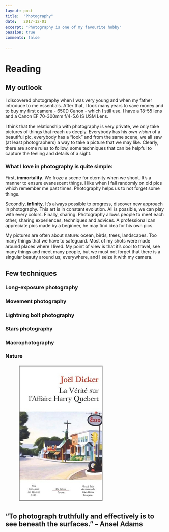 ```yaml
---
layout: post
title:  "Photography"
date:   2017-12-01
excerpt: "Photography is one of my favourite hobby"
passion: true
comments: false

---
```


# Reading

## My outlook

I discovered photography when I was very young and when my father introduce to me essentials. After that, I took many years to save money and to buy my first camera - 650D Canon - which I still use. I have a 18-55 lens and a Canon EF 70-300mm f/4-5.6 IS USM Lens.

I think that the relationship with photography is very private, we only take pictures of things that reach us deeply. Everybody has his *own vision* of a beautiful pic, everybody has a “look” and from the same scene, we all saw (at least photographers) a way to take a picture that we may like. Clearly, there are some rules to follow, some techniques that can be helpful to capture the feeling and details of a sight.

### What I love in photography is quite simple:

First, **immortality**. We froze a scene for eternity when we shoot. It’s a manner to ensure evanescent things. I like when I fall randomly on old pics which remember me past times. Photography helps us to not forget some things.

Secondly, **infinity**. It’s always possible to progress, discover new approach in photography. This art is in constant evolution. All is possible, we can play with every colors.
Finally, sharing. Photography allows people to meet each other, sharing experiences, techniques and advices. A professional can appreciate pics made by a beginner, he may find idea for his own pics.

My pictures are often about nature: ocean, birds, trees, landscapes. Too many things that we have to safeguard. Most of my shots were made around places where I lived. My point of view is that it’s cool to travel, see many things and meet many people, but we must not forget that there is a singular beauty around us; everywhere, and I seize it with my camera.

## Few techniques

### Long-exposure photography

### Movement photography

### Lightning bolt photography

### Stars photography

### Macrophotography

### Nature

<figure>
	<img src="img/harry.jpg">
</figure>

## “To photograph truthfully and effectively is to see beneath the surfaces.” – Ansel Adams